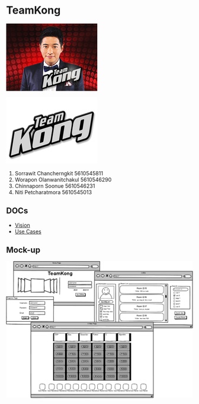 # TeamKong

![TeamKong](/pic.jpg)


![TeamKong](/label.png)

1. Sorrawit Chancherngkit 5610545811
2. Worapon Olanwanitchakul 5610546290
3. Chinnaporn Soonue 5610546231
4. Niti Petcharatmora 5610545013

## DOCs

* [Vision](https://github.com/SSD2015/TeamKong/blob/master/docs/Vision.md)
* [Use Cases](https://github.com/SSD2015/TeamKong/blob/master/docs/Use%20Cases.md)

## Mock-up

![Mockup Image](/jeopardy.png)
